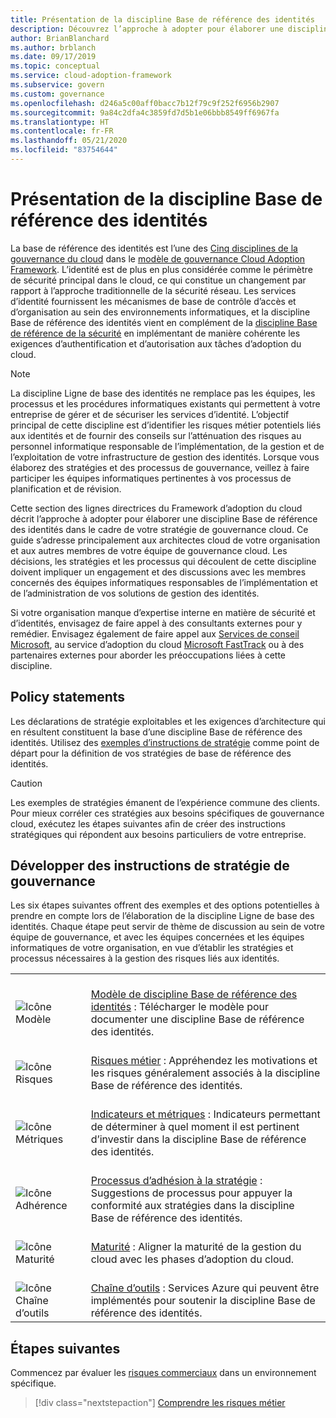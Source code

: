 ```yaml
---
title: Présentation de la discipline Base de référence des identités
description: Découvrez l’approche à adopter pour élaborer une discipline Ligne de base des identités dans le cadre d’une stratégie de gouvernance du cloud.
author: BrianBlanchard
ms.author: brblanch
ms.date: 09/17/2019
ms.topic: conceptual
ms.service: cloud-adoption-framework
ms.subservice: govern
ms.custom: governance
ms.openlocfilehash: d246a5c00aff0bacc7b12f79c9f252f6956b2907
ms.sourcegitcommit: 9a84c2dfa4c3859fd7d5b1e06bbb8549ff6967fa
ms.translationtype: HT
ms.contentlocale: fr-FR
ms.lasthandoff: 05/21/2020
ms.locfileid: "83754644"
---
```

# <a name="identity-baseline-discipline-overview"></a>Présentation de la discipline Base de référence des identités

La base de référence des identités est l’une des [Cinq disciplines de la gouvernance du cloud](../governance-disciplines.md) dans le [modèle de gouvernance Cloud Adoption Framework](../index.md). L’identité est de plus en plus considérée comme le périmètre de sécurité principal dans le cloud, ce qui constitue un changement par rapport à l’approche traditionnelle de la sécurité réseau. Les services d’identité fournissent les mécanismes de base de contrôle d’accès et d’organisation au sein des environnements informatiques, et la discipline Base de référence des identités vient en complément de la [discipline Base de référence de la sécurité](../security-baseline/index.md) en implémentant de manière cohérente les exigences d’authentification et d’autorisation aux tâches d’adoption du cloud.

> [!NOTE]
> La discipline Ligne de base des identités ne remplace pas les équipes, les processus et les procédures informatiques existants qui permettent à votre entreprise de gérer et de sécuriser les services d’identité. L’objectif principal de cette discipline est d’identifier les risques métier potentiels liés aux identités et de fournir des conseils sur l’atténuation des risques au personnel informatique responsable de l’implémentation, de la gestion et de l’exploitation de votre infrastructure de gestion des identités. Lorsque vous élaborez des stratégies et des processus de gouvernance, veillez à faire participer les équipes informatiques pertinentes à vos processus de planification et de révision.

Cette section des lignes directrices du Framework d’adoption du cloud décrit l’approche à adopter pour élaborer une discipline Base de référence des identités dans le cadre de votre stratégie de gouvernance cloud. Ce guide s’adresse principalement aux architectes cloud de votre organisation et aux autres membres de votre équipe de gouvernance cloud. Les décisions, les stratégies et les processus qui découlent de cette discipline doivent impliquer un engagement et des discussions avec les membres concernés des équipes informatiques responsables de l’implémentation et de l’administration de vos solutions de gestion des identités.

Si votre organisation manque d’expertise interne en matière de sécurité et d’identités, envisagez de faire appel à des consultants externes pour y remédier. Envisagez également de faire appel aux [Services de conseil Microsoft](https://www.microsoft.com/industry/services/consulting), au service d’adoption du cloud [Microsoft FastTrack](https://azure.microsoft.com/programs/azure-fasttrack) ou à des partenaires externes pour aborder les préoccupations liées à cette discipline.

## <a name="policy-statements"></a>Policy statements

Les déclarations de stratégie exploitables et les exigences d’architecture qui en résultent constituent la base d’une discipline Base de référence des identités. Utilisez des [exemples d’instructions de stratégie](./policy-statements.md) comme point de départ pour la définition de vos stratégies de base de référence des identités.

> [!CAUTION]
> Les exemples de stratégies émanent de l’expérience commune des clients. Pour mieux corréler ces stratégies aux besoins spécifiques de gouvernance cloud, exécutez les étapes suivantes afin de créer des instructions stratégiques qui répondent aux besoins particuliers de votre entreprise.

## <a name="develop-governance-policy-statements"></a>Développer des instructions de stratégie de gouvernance

Les six étapes suivantes offrent des exemples et des options potentielles à prendre en compte lors de l’élaboration de la discipline Ligne de base des identités. Chaque étape peut servir de thème de discussion au sein de votre équipe de gouvernance, et avec les équipes concernées et les équipes informatiques de votre organisation, en vue d’établir les stratégies et processus nécessaires à la gestion des risques liés aux identités.

<!-- markdownlint-disable MD033 -->

| | |
|---|---|
| <br> ![Icône Modèle](../../_images/govern/process-template.png)   | <br> [Modèle de discipline Base de référence des identités](./template.md) : Télécharger le modèle pour documenter une discipline Base de référence des identités. |
| <br> ![Icône Risques](../../_images/govern/process-risks.png)         | <br> [Risques métier](./business-risks.md) : Appréhendez les motivations et les risques généralement associés à la discipline Base de référence des identités. |
| <br> ![Icône Métriques](../../_images/govern/process-metrics.png)     | <br> [Indicateurs et métriques](./metrics-tolerance.md) : Indicateurs permettant de déterminer à quel moment il est pertinent d’investir dans la discipline Base de référence des identités. |
| <br> ![Icône Adhérence](../../_images/govern/process-enforce.png)   | <br> [Processus d’adhésion à la stratégie](./compliance-processes.md) : Suggestions de processus pour appuyer la conformité aux stratégies dans la discipline Base de référence des identités. |
| <br> ![Icône Maturité](../../_images/govern/process-maturity.png)   | <br> [Maturité](./discipline-improvement.md) : Aligner la maturité de la gestion du cloud avec les phases d’adoption du cloud. |
| <br> ![Icône Chaîne d’outils](../../_images/govern/process-toolchain.png) | <br> [Chaîne d’outils](./toolchain.md) : Services Azure qui peuvent être implémentés pour soutenir la discipline Base de référence des identités. |

<!-- markdownlint-enable MD033 -->

## <a name="next-steps"></a>Étapes suivantes

Commencez par évaluer les [risques commerciaux](./business-risks.md) dans un environnement spécifique.

> [!div class="nextstepaction"]
> [Comprendre les risques métier](./business-risks.md)
